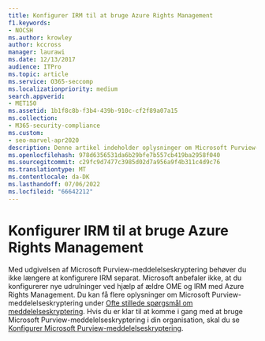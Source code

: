 ```yaml
---
title: Konfigurer IRM til at bruge Azure Rights Management
f1.keywords:
- NOCSH
ms.author: krowley
author: kccross
manager: laurawi
ms.date: 12/13/2017
audience: ITPro
ms.topic: article
ms.service: O365-seccomp
ms.localizationpriority: medium
search.appverid:
- MET150
ms.assetid: 1b1f8c8b-f3b4-439b-910c-cf2f89a07a15
ms.collection:
- M365-security-compliance
ms.custom:
- seo-marvel-apr2020
description: Denne artikel indeholder oplysninger om Microsoft Purview-meddelelseskryptering.
ms.openlocfilehash: 978d6356531da6b29bfe7b557cb419ba2958f040
ms.sourcegitcommit: c29fc9d7477c3985d02d7a956a9f4b311c4d9c76
ms.translationtype: MT
ms.contentlocale: da-DK
ms.lasthandoff: 07/06/2022
ms.locfileid: "66642212"
---
```

# <a name="configure-irm-to-use-azure-rights-management"></a>Konfigurer IRM til at bruge Azure Rights Management

Med udgivelsen af Microsoft Purview-meddelelseskryptering behøver du ikke længere at konfigurere IRM separat. Microsoft anbefaler ikke, at du konfigurerer nye udrulninger ved hjælp af ældre OME og IRM med Azure Rights Management. Du kan få flere oplysninger om Microsoft Purview-meddelelseskryptering under [Ofte stillede spørgsmål om meddelelseskryptering](./ome-faq.yml). Hvis du er klar til at komme i gang med at bruge Microsoft Purview-meddelelseskryptering i din organisation, skal du se [Konfigurer Microsoft Purview-meddelelseskryptering](./set-up-new-message-encryption-capabilities.md).
